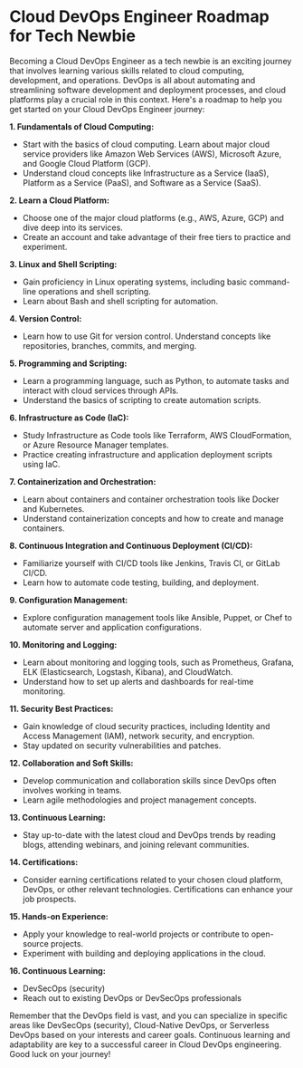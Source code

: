 # Cloud DevOps Engineer Roadmap​ for Tech Newbie

Becoming a Cloud DevOps Engineer as a tech newbie is an exciting journey that involves learning various skills related to cloud computing, development, and operations. DevOps is all about automating and streamlining software development and deployment processes, and cloud platforms play a crucial role in this context. Here's a roadmap to help you get started on your Cloud DevOps Engineer journey:

**1. Fundamentals of Cloud Computing:**
   - Start with the basics of cloud computing. Learn about major cloud service providers like Amazon Web Services (AWS), Microsoft Azure, and Google Cloud Platform (GCP).
   - Understand cloud concepts like Infrastructure as a Service (IaaS), Platform as a Service (PaaS), and Software as a Service (SaaS).

**2. Learn a Cloud Platform:**
   - Choose one of the major cloud platforms (e.g., AWS, Azure, GCP) and dive deep into its services.
   - Create an account and take advantage of their free tiers to practice and experiment.

**3. Linux and Shell Scripting:**
   - Gain proficiency in Linux operating systems, including basic command-line operations and shell scripting.
   - Learn about Bash and shell scripting for automation.

**4. Version Control:**
   - Learn how to use Git for version control. Understand concepts like repositories, branches, commits, and merging.

**5. Programming and Scripting:**
   - Learn a programming language, such as Python, to automate tasks and interact with cloud services through APIs.
   - Understand the basics of scripting to create automation scripts.

**6. Infrastructure as Code (IaC):**
   - Study Infrastructure as Code tools like Terraform, AWS CloudFormation, or Azure Resource Manager templates.
   - Practice creating infrastructure and application deployment scripts using IaC.

**7. Containerization and Orchestration:**
   - Learn about containers and container orchestration tools like Docker and Kubernetes.
   - Understand containerization concepts and how to create and manage containers.

**8. Continuous Integration and Continuous Deployment (CI/CD):**
   - Familiarize yourself with CI/CD tools like Jenkins, Travis CI, or GitLab CI/CD.
   - Learn how to automate code testing, building, and deployment.

**9. Configuration Management:**
   - Explore configuration management tools like Ansible, Puppet, or Chef to automate server and application configurations.

**10. Monitoring and Logging:**
   - Learn about monitoring and logging tools, such as Prometheus, Grafana, ELK (Elasticsearch, Logstash, Kibana), and CloudWatch.
   - Understand how to set up alerts and dashboards for real-time monitoring.

**11. Security Best Practices:**
   - Gain knowledge of cloud security practices, including Identity and Access Management (IAM), network security, and encryption.
   - Stay updated on security vulnerabilities and patches.

**12. Collaboration and Soft Skills:**
   - Develop communication and collaboration skills since DevOps often involves working in teams.
   - Learn agile methodologies and project management concepts.

**13. Continuous Learning:**
   - Stay up-to-date with the latest cloud and DevOps trends by reading blogs, attending webinars, and joining relevant communities.

**14. Certifications:**
   - Consider earning certifications related to your chosen cloud platform, DevOps, or other relevant technologies. Certifications can enhance your job prospects.

**15. Hands-on Experience:**
   - Apply your knowledge to real-world projects or contribute to open-source projects.
   - Experiment with building and deploying applications in the cloud.

**16. Continuous Learning:**
   - DevSecOps (security)
   - Reach out to existing DevOps or DevSecOps professionals

Remember that the DevOps field is vast, and you can specialize in specific areas like DevSecOps (security), Cloud-Native DevOps, or Serverless DevOps based on your interests and career goals. Continuous learning and adaptability are key to a successful career in Cloud DevOps engineering. Good luck on your journey!


